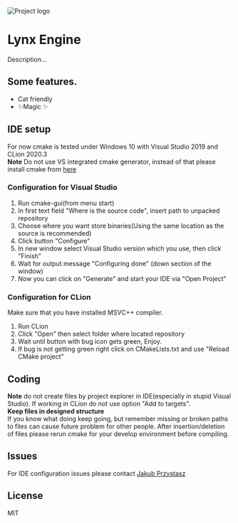![Project logo](/screenshots/logo.png?raw=true)

# Lynx Engine
Description...
## Some features.

- Cat friendly 
- ✨Magic ✨

## IDE setup
For now cmake is tested under Windows 10 with Visual Studio 2019 and CLion 2020.3  
**Note** Do not use VS integrated cmake generator, instead of that please install cmake from [here](https://github.com/Kitware/CMake/releases/)
### Configuration for Visual Studio

1. Run cmake-gui(from menu start)
2. In first text field "Where is the source code", insert path to unpacked repository
3. Choose where you want store binaries(Using the same location as the source is recommended)
4. Click button "Configure"
5. In new window select Visual Studio version which you use, then click "Finish"
6. Wait for output message "Configuring done" (down section of the window)
7. Now you can click on "Generate" and start your IDE via "Open Project"

### Configuration for CLion
Make sure that you have installed MSVC++ compiler.
1. Run CLion
2. Click "Open" then select folder where located repository
3. Wait until button with bug icon gets green, Enjoy.
4. If bug is not getting green right click on CMakeLists.txt and use "Reload CMake project"

## Coding
 
**Note** do not create files by project explorer in IDE(especially in stupid Visual Studio). If working in CLion do not use option "Add to targets".  
**Keep files in designed structure**  
If you know what doing keep going, but remember missing or broken paths to files can cause future problem for other people.
After insertion/deletion of files please rerun cmake for your develop environment before compiling. 

## Issues
For IDE configuration issues please contact [Jakub Przystasz](https://github.com/jakubprzystasz)

## License
MIT
